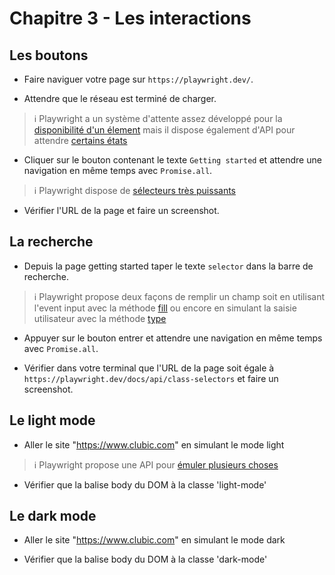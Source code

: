 # Chapitre 3 - Les interactions

## Les boutons

- Faire naviguer votre page sur `https://playwright.dev/`.

- Attendre que le réseau est terminé de charger.

> ℹ️ Playwright a un système d'attente assez développé pour la [disponibilité d'un élement](https://playwright.dev/docs/actionability) mais il dispose également d'API pour attendre [certains états](https://playwright.dev/docs/api/class-page?_highlight=waitforlo#pagewaitforloadstatestate-options)

- Cliquer sur le bouton contenant le texte `Getting started` et attendre une navigation en même temps avec `Promise.all`.

> ℹ️ Playwright dispose de [sélecteurs très puissants](https://playwright.dev/docs/api/class-selectors)

- Vérifier l'URL de la page et faire un screenshot.

## La recherche

- Depuis la page getting started taper le texte `selector` dans la barre de recherche.

> ℹ️ Playwright propose deux façons de remplir un champ soit en utilisant l'event input avec la méthode [fill](https://playwright.dev/docs/api/class-page/#pagefillselector-value-options) ou encore en simulant la saisie utilisateur avec la méthode [type](https://playwright.dev/docs/api/class-page#pagetypeselector-text-options)

- Appuyer sur le bouton entrer et attendre une navigation en même temps avec `Promise.all`.

- Vérifier dans votre terminal que l'URL de la page soit égale à `https://playwright.dev/docs/api/class-selectors` et faire un screenshot.

## Le light mode

- Aller le site "https://www.clubic.com" en simulant le mode light 

> ℹ️ Playwright propose une API pour [émuler plusieurs choses](https://playwright.dev/docs/emulation)

- Vérifier que la balise body du DOM à la classe 'light-mode'

## Le dark mode

- Aller le site "https://www.clubic.com" en simulant le mode dark

- Vérifier que la balise body du DOM à la classe 'dark-mode'
